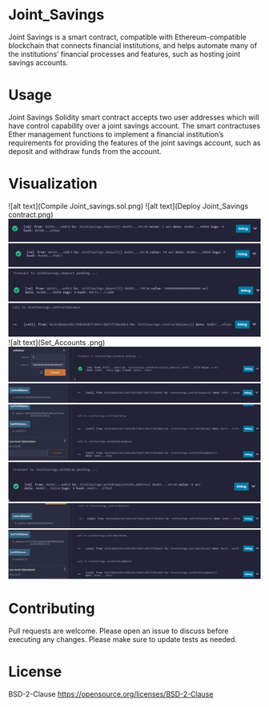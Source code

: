 # Joint_Savings

Joint Savings is a smart contract, compatible with Ethereum-compatible blockchain that connects financial institutions, and helps automate many of the institutions’ financial processes and features, such as hosting joint savings accounts.

# Usage

Joint Savings Solidity smart contract accepts two user addresses which will have control capability over a joint savings account. 
The smart contractuses Ether management functions to implement a financial institution’s requirements for providing the features of the joint savings account, such as deposit and withdraw funds from the account.

# Visualization

![alt text](Compile Joint_savings.sol.png)
![alt text](Deploy Joint_Savings contract.png)
![alt text](Deposit_1wei.png)
![alt text](Deposit_10wei.png)
![alt text](Deposit_5ether.png)
![alt text](Contract_Balance.png)
![alt text](Set_Accounts .png)
![alt text](Wthdrw_5eth.png)
![alt text](Wthdrw_5eth_Contract_Balance.png)
![alt text](LasttoWthdrw_LastWithAmt_5eth.png)
![alt text](Wthdrw_10eth.png)
![alt text](Wthdrw_10eth_Contract_Balance.png)
![alt text](LasttoWthdrw_LastWithAmt_10eth.png)

# Contributing

Pull requests are welcome. Please open an issue to discuss before executing any changes.
Please make sure to update tests as needed.

# License
BSD-2-Clause https://opensource.org/licenses/BSD-2-Clause
